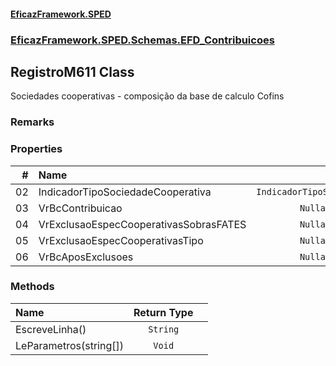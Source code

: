 #### [EficazFramework.SPED](EficazFrameworkSPED.md 'EficazFramework SPED')
### [EficazFramework.SPED.Schemas.EFD_Contribuicoes](EficazFramework.SPED.Schemas.EFD_Contribuicoes.md 'EficazFramework.SPED.Schemas.EFD_Contribuicoes')

## RegistroM611 Class

Sociedades cooperativas - composição da base de calculo Cofins

### Remarks
### Properties

| # | Name | Type | |
| ---: | :--- | :---: | :--- |
| 02 | IndicadorTipoSociedadeCooperativa | `IndicadorTipoSociedadeCooperativa` |  |
| 03 | VrBcContribuicao | `Nullable<Double>` |  |
| 04 | VrExclusaoEspecCooperativasSobrasFATES | `Nullable<Double>` |  |
| 05 | VrExclusaoEspecCooperativasTipo | `Nullable<Double>` |  |
| 06 | VrBcAposExclusoes | `Nullable<Double>` |  |
### Methods

| Name | Return Type | |
| :--- | :---: | :--- |
| EscreveLinha() | `String` |  |
| LeParametros(string[]) | `Void` |  |
